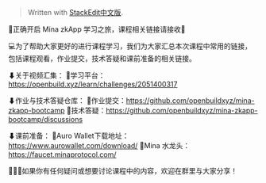 


> Written with [StackEdit中文版](https://stackedit.cn/).

🚀正确开启 Mina zkApp 学习之旅，课程相关链接请接收🏹

💻为了帮助大家更好的进行课程学习，我们为大家汇总本次课程中常用的链接，包括课程观看，作业提交，技术答疑和课前准备的相关链接。

⬇关于视频汇集：
🔗学习平台：https://openbuild.xyz/learn/challenges/2051400317 

⬇作业与技术答疑仓库：
🔗作业提交：https://github.com/openbuildxyz/mina-zkapp-bootcamp 
🔗技术答疑：https://github.com/openbuildxyz/mina-zkapp-bootcamp/discussions

⬇课前准备：
🔗Auro Wallet下载地址：
https://www.aurowallet.com/download/
🔗Mina 水龙头：
https://faucet.minaprotocol.com/ 

🙋🏻‍♂️如果你有任何疑问或想要讨论课程中的内容，欢迎在群里与大家分享！
